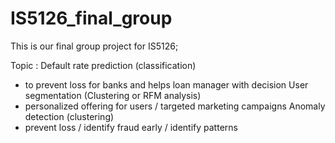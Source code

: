 # IS5126_final_group

This is our final group project for IS5126;

Topic :
Default rate prediction (classification)
- to prevent loss for banks and helps loan manager with decision
User segmentation (Clustering or RFM analysis)
- personalized offering for users / targeted marketing campaigns
Anomaly detection (clustering)
- prevent loss / identify fraud early / identify patterns


